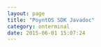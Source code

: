 ```yaml
---
layout: page
title: "PoyntOS SDK Javadoc"
category: onterminal
date: 2015-06-01 15:07:24
---
```


<script language="javascript">
window.location="../javadoc/"
</script>
